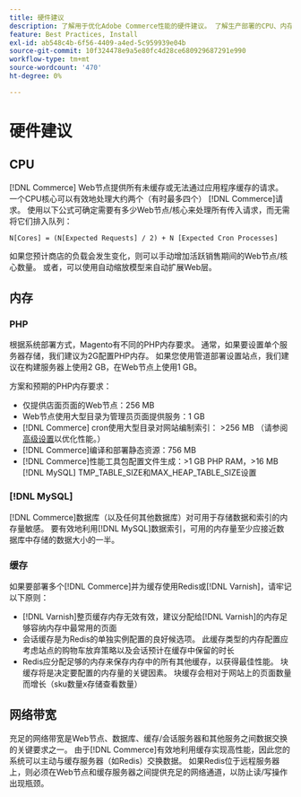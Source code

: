 ```yaml
---
title: 硬件建议
description: 了解用于优化Adobe Commerce性能的硬件建议。 了解生产部署的CPU、内存和存储要求。
feature: Best Practices, Install
exl-id: ab548c4b-6f56-4409-a4ed-5c959939e04b
source-git-commit: 10f324478e9a5e80fc4d28ce680929687291e990
workflow-type: tm+mt
source-wordcount: '470'
ht-degree: 0%

---
```


# 硬件建议

## CPU

[!DNL Commerce] Web节点提供所有未缓存或无法通过应用程序缓存的请求。 一个CPU核心可以有效地处理大约两个（有时最多四个） [!DNL Commerce]请求。 使用以下公式可确定需要有多少Web节点/核心来处理所有传入请求，而无需将它们排入队列：

```
N[Cores] = (N[Expected Requests] / 2) + N [Expected Cron Processes]
```

如果您预计商店的负载会发生变化，则可以手动增加活跃销售期间的Web节点/核心数量。 或者，可以使用自动缩放模型来自动扩展Web层。

## 内存

### PHP

根据系统部署方式，Magento有不同的PHP内存要求。  通常，如果要设置单个服务器存储，我们建议为2G配置PHP内存。  如果您使用管道部署设置站点，我们建议在构建服务器上使用2 GB，在Web节点上使用1 GB。

方案和预期的PHP内存要求：

* 仅提供店面页面的Web节点：256 MB
* Web节点使用大型目录为管理员页面提供服务：1 GB
* [!DNL Commerce] cron使用大型目录对网站编制索引： >256 MB （请参阅[高级设置](../performance/advanced-setup.md)以优化性能。）
* [!DNL Commerce]编译和部署静态资源：756 MB
* [!DNL Commerce]性能工具包配置文件生成：>1 GB PHP RAM，>16 MB [!DNL MySQL] TMP_TABLE_SIZE和MAX_HEAP_TABLE_SIZE设置

### [!DNL MySQL]

[!DNL Commerce]数据库（以及任何其他数据库）对可用于存储数据和索引的内存量敏感。 要有效地利用[!DNL MySQL]数据索引，可用的内存量至少应接近数据库中存储的数据大小的一半。

### 缓存

如果要部署多个[!DNL Commerce]并为缓存使用Redis或[!DNL Varnish]，请牢记以下原则：

* [!DNL Varnish]整页缓存内存无效有效，建议分配给[!DNL Varnish]的内存足够容纳内存中最常用的页面
* 会话缓存是为Redis的单独实例配置的良好候选项。  此缓存类型的内存配置应考虑站点的购物车放弃策略以及会话预计在缓存中保留的时长
* Redis应分配足够的内存来保存内存中的所有其他缓存，以获得最佳性能。  块缓存将是决定要配置的内存量的关键因素。  块缓存会相对于网站上的页面数量而增长（sku数量x存储查看数量）

## 网络带宽

充足的网络带宽是Web节点、数据库、缓存/会话服务器和其他服务之间数据交换的关键要求之一。 由于[!DNL Commerce]有效地利用缓存实现高性能，因此您的系统可以主动与缓存服务器（如Redis）交换数据。 如果Redis位于远程服务器上，则必须在Web节点和缓存服务器之间提供充足的网络通道，以防止读/写操作出现瓶颈。
